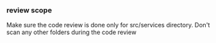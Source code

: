 ### review scope
Make sure the code review is done only for src/services directory. Don't scan any other folders during the code review
